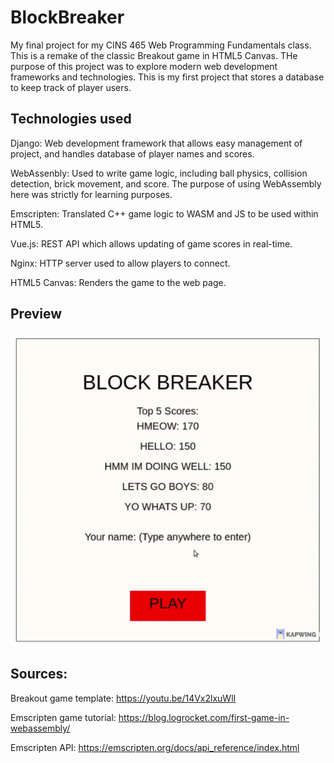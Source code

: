 # BlockBreaker
My final project for my CINS 465 Web Programming Fundamentals class. This is a remake of the classic Breakout game in HTML5 Canvas. THe purpose of this project was to explore modern web development frameworks and technologies. This is my first project that stores a database to keep track of player users.

## Technologies used
Django: Web development framework that allows easy management of project, and handles database of player names and scores.
      
WebAssenbly: Used to write game logic, including ball physics, collision detection, brick movement, and score. The purpose of using WebAssembly here was strictly for learning purposes.
      
Emscripten: Translated C++ game logic to WASM and JS to be used within HTML5.
      
Vue.js: REST API which allows updating of game scores in real-time.
      
Nginx: HTTP server used to allow players to connect.
      
HTML5 Canvas: Renders the game to the web page.

## Preview
![Preview](/preview.gif)

## Sources:
Breakout game template: https://youtu.be/14Vx2lxuWlI 

Emscripten game tutorial: https://blog.logrocket.com/first-game-in-webassembly/ 

Emscripten API: https://emscripten.org/docs/api_reference/index.html
